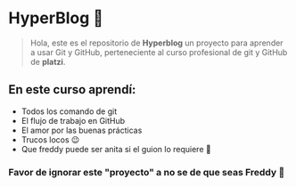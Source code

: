 # HyperBlog 💚

>Hola, este es el repositorio de **Hyperblog** un proyecto para aprender a usar Git y GitHub, perteneciente al curso profesional de git y GitHub de **platzi**.

## En este curso aprendí:
* Todos los comando de git
* El flujo de trabajo en GitHub
* El amor por las buenas prácticas
* Trucos locos 😉
* Que freddy puede ser anita si el guion lo requiere 🤭

### Favor de ignorar este "proyecto" a no se de que seas Freddy 👀
